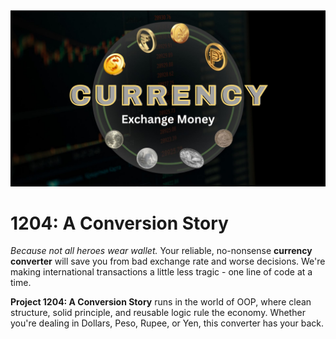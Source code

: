 ![Currency logo](currency.jpg)

#  1204: A Conversion Story
*Because not all heroes wear wallet.* Your reliable, no-nonsense **currency converter** will save you from bad exchange rate and worse decisions. We're making international transactions a little less tragic - one line of code at a time. 

**Project 1204: A Conversion Story** runs in the world of OOP, where clean structure, solid principle, and reusable logic rule the economy. Whether you're dealing in Dollars, Peso, Rupee, or Yen, this converter has your back.


